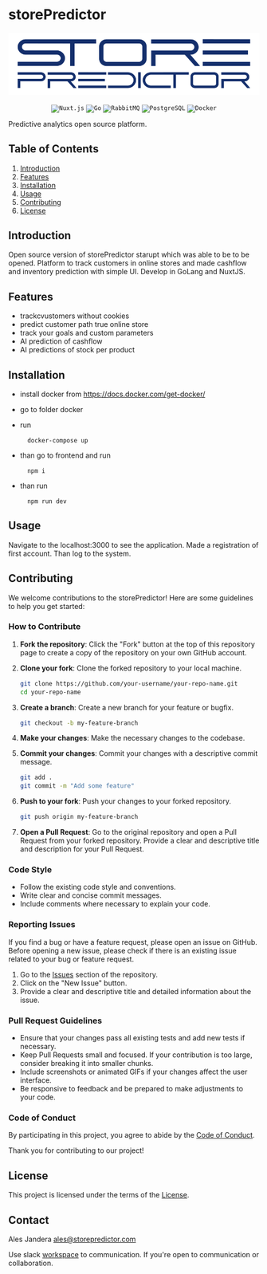 # storePredictor

![alt text](https://github.com/ajandera/storePredictor/blob/main/frontend/static/sp_logo.svg?raw=true)

<div align="center">
	<code><img width="50" src="https://github.com/marwin1991/profile-technology-icons/assets/136815194/ebd92b15-970a-45b8-8c4c-0ecf69b17cdc" alt="Nuxt.js" title="Nuxt.js"/></code>
	<code><img width="50" src="https://user-images.githubusercontent.com/25181517/192149581-88194d20-1a37-4be8-8801-5dc0017ffbbe.png" alt="Go" title="Go"/></code>
	<code><img width="50" src="https://github.com/marwin1991/profile-technology-icons/assets/136815194/50342602-8025-4030-b492-550f2eaa4073" alt="RabbitMQ" title="RabbitMQ"/></code>
	<code><img width="50" src="https://user-images.githubusercontent.com/25181517/117208740-bfb78400-adf5-11eb-97bb-09072b6bedfc.png" alt="PostgreSQL" title="PostgreSQL"/></code>
	<code><img width="50" src="https://user-images.githubusercontent.com/25181517/117207330-263ba280-adf4-11eb-9b97-0ac5b40bc3be.png" alt="Docker" title="Docker"/></code>
</div>

Predictive analytics open source platform.

## Table of Contents

1. [Introduction](#introduction)
2. [Features](#features)
3. [Installation](#installation)
4. [Usage](#usage)
5. [Contributing](#contributing)
6. [License](#license)

## Introduction

Open source version of storePredictor starupt which was able to be to be opened.
Platform to track customers in online stores and made cashflow and inventory prediction with simple UI. Develop in GoLang and NuxtJS.

## Features

- trackcvustomers without cookies
- predict customer path true online store
- track your goals and custom parameters
- AI prediction of cashflow
- AI predictions of stock per product

## Installation

- install docker from https://docs.docker.com/get-docker/

- go to folder docker

- run 
        
        docker-compose up

- than go to frontend and run 

        npm i

- than run 

        npm run dev


## Usage

Navigate to the localhost:3000 to see the application. Made a registration of first account. Than log to the system.

## Contributing

We welcome contributions to the storePredictor! Here are some guidelines to help you get started:

### How to Contribute

1. **Fork the repository**: Click the "Fork" button at the top of this repository page to create a copy of the repository on your own GitHub account.

2. **Clone your fork**: Clone the forked repository to your local machine.

    ```bash
    git clone https://github.com/your-username/your-repo-name.git
    cd your-repo-name
    ```

3. **Create a branch**: Create a new branch for your feature or bugfix.

    ```bash
    git checkout -b my-feature-branch
    ```

4. **Make your changes**: Make the necessary changes to the codebase.

5. **Commit your changes**: Commit your changes with a descriptive commit message.

    ```bash
    git add .
    git commit -m "Add some feature"
    ```

6. **Push to your fork**: Push your changes to your forked repository.

    ```bash
    git push origin my-feature-branch
    ```

7. **Open a Pull Request**: Go to the original repository and open a Pull Request from your forked repository. Provide a clear and descriptive title and description for your Pull Request.

### Code Style

- Follow the existing code style and conventions.
- Write clear and concise commit messages.
- Include comments where necessary to explain your code.

### Reporting Issues

If you find a bug or have a feature request, please open an issue on GitHub. Before opening a new issue, please check if there is an existing issue related to your bug or feature request.

1. Go to the [Issues](https://github.com/your-repo-name/issues) section of the repository.
2. Click on the "New Issue" button.
3. Provide a clear and descriptive title and detailed information about the issue.

### Pull Request Guidelines

- Ensure that your changes pass all existing tests and add new tests if necessary.
- Keep Pull Requests small and focused. If your contribution is too large, consider breaking it into smaller chunks.
- Include screenshots or animated GIFs if your changes affect the user interface.
- Be responsive to feedback and be prepared to make adjustments to your code.

### Code of Conduct

By participating in this project, you agree to abide by the [Code of Conduct](CODE_OF_CONDUCT.md).

Thank you for contributing to our project!

## License

This project is licensed under the terms of the [License](licence.md).


## Contact

Ales Jandera ales@storepredictor.com

Use slack [workspace](https://storepredictor.slack.com.) to communication.
If you're open to communication or collaboration.

